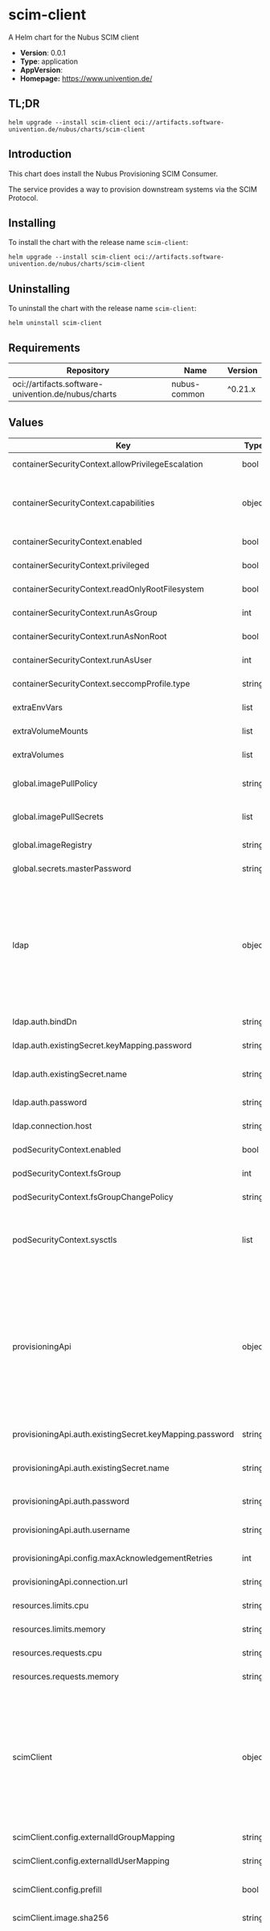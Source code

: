 # scim-client

A Helm chart for the Nubus SCIM client

- **Version**: 0.0.1
- **Type**: application
- **AppVersion**:
- **Homepage:** <https://www.univention.de/>

## TL;DR

```console
helm upgrade --install scim-client oci://artifacts.software-univention.de/nubus/charts/scim-client
```

## Introduction

This chart does install the Nubus Provisioning SCIM Consumer.

The service provides a way to provision downstream systems via the SCIM Protocol.

## Installing

To install the chart with the release name `scim-client`:

```console
helm upgrade --install scim-client oci://artifacts.software-univention.de/nubus/charts/scim-client
```

## Uninstalling

To uninstall the chart with the release name `scim-client`:

```console
helm uninstall scim-client
```

## Requirements

| Repository | Name | Version |
|------------|------|---------|
| oci://artifacts.software-univention.de/nubus/charts | nubus-common | ^0.21.x |

## Values

<table>
	<thead>
		<th>Key</th>
		<th>Type</th>
		<th>Default</th>
		<th>Description</th>
	</thead>
	<tbody>
		<tr>
			<td>containerSecurityContext.allowPrivilegeEscalation</td>
			<td>bool</td>
			<td><pre lang="json">
false
</pre>
</td>
			<td>Enable container privileged escalation.</td>
		</tr>
		<tr>
			<td>containerSecurityContext.capabilities</td>
			<td>object</td>
			<td><pre lang="json">
{
  "drop": [
    "ALL"
  ]
}
</pre>
</td>
			<td>Security capabilities for container.</td>
		</tr>
		<tr>
			<td>containerSecurityContext.enabled</td>
			<td>bool</td>
			<td><pre lang="json">
true
</pre>
</td>
			<td>Enable security context.</td>
		</tr>
		<tr>
			<td>containerSecurityContext.privileged</td>
			<td>bool</td>
			<td><pre lang="json">
false
</pre>
</td>
			<td></td>
		</tr>
		<tr>
			<td>containerSecurityContext.readOnlyRootFilesystem</td>
			<td>bool</td>
			<td><pre lang="json">
true
</pre>
</td>
			<td>Mounts the container's root filesystem as read-only.</td>
		</tr>
		<tr>
			<td>containerSecurityContext.runAsGroup</td>
			<td>int</td>
			<td><pre lang="json">
1000
</pre>
</td>
			<td>Process group id.</td>
		</tr>
		<tr>
			<td>containerSecurityContext.runAsNonRoot</td>
			<td>bool</td>
			<td><pre lang="json">
true
</pre>
</td>
			<td>Run container as a user.</td>
		</tr>
		<tr>
			<td>containerSecurityContext.runAsUser</td>
			<td>int</td>
			<td><pre lang="json">
1000
</pre>
</td>
			<td>Process user id.</td>
		</tr>
		<tr>
			<td>containerSecurityContext.seccompProfile.type</td>
			<td>string</td>
			<td><pre lang="json">
"RuntimeDefault"
</pre>
</td>
			<td>Disallow custom Seccomp profile by setting it to RuntimeDefault.</td>
		</tr>
		<tr>
			<td>extraEnvVars</td>
			<td>list</td>
			<td><pre lang="json">
[]
</pre>
</td>
			<td>Array with extra environment variables to add to containers.  extraEnvVars:   - name: FOO     value: "bar"</td>
		</tr>
		<tr>
			<td>extraVolumeMounts</td>
			<td>list</td>
			<td><pre lang="json">
[]
</pre>
</td>
			<td>Optionally specify an extra list of additional volumeMounts.</td>
		</tr>
		<tr>
			<td>extraVolumes</td>
			<td>list</td>
			<td><pre lang="json">
[]
</pre>
</td>
			<td>Optionally specify an extra list of additional volumes.</td>
		</tr>
		<tr>
			<td>global.imagePullPolicy</td>
			<td>string</td>
			<td><pre lang="json">
"IfNotPresent"
</pre>
</td>
			<td>Define an ImagePullPolicy.  Ref.: https://kubernetes.io/docs/concepts/containers/images/#image-pull-policy </td>
		</tr>
		<tr>
			<td>global.imagePullSecrets</td>
			<td>list</td>
			<td><pre lang="json">
[]
</pre>
</td>
			<td>Credentials to fetch images from private registry. Ref: https://kubernetes.io/docs/tasks/configure-pod-container/pull-image-private-registry/  imagePullSecrets:   - "docker-registry"</td>
		</tr>
		<tr>
			<td>global.imageRegistry</td>
			<td>string</td>
			<td><pre lang="json">
"artifacts.software-univention.de"
</pre>
</td>
			<td>Container registry address.</td>
		</tr>
		<tr>
			<td>global.secrets.masterPassword</td>
			<td>string</td>
			<td><pre lang="json">
null
</pre>
</td>
			<td></td>
		</tr>
		<tr>
			<td>ldap</td>
			<td>object</td>
			<td><pre lang="json">
{
  "auth": {
    "bindDn": null,
    "existingSecret": {
      "keyMapping": {
        "password": null
      },
      "name": null
    },
    "password": null
  },
  "connection": {
    "host": null
  }
}
</pre>
</td>
			<td>Upstream LDAP server to resolve group member DN's</td>
		</tr>
		<tr>
			<td>ldap.auth.bindDn</td>
			<td>string</td>
			<td><pre lang="json">
null
</pre>
</td>
			<td>Bind destinguished name to authenticate with the LDAP Server.</td>
		</tr>
		<tr>
			<td>ldap.auth.existingSecret.keyMapping.password</td>
			<td>string</td>
			<td><pre lang="json">
null
</pre>
</td>
			<td>The key to retrieve the password from. Setting this value allows to use a key with a different name.</td>
		</tr>
		<tr>
			<td>ldap.auth.existingSecret.name</td>
			<td>string</td>
			<td><pre lang="json">
null
</pre>
</td>
			<td>The name of an existing Secret to use for retrieving the password to authenticate with the source LDAP directory.  "udm.auth.password" will be ignored if this value is set.</td>
		</tr>
		<tr>
			<td>ldap.auth.password</td>
			<td>string</td>
			<td><pre lang="json">
null
</pre>
</td>
			<td>The password used to authenticate with the LDAP Server. Either this value or an existing Secret has to be specified.</td>
		</tr>
		<tr>
			<td>ldap.connection.host</td>
			<td>string</td>
			<td><pre lang="json">
null
</pre>
</td>
			<td>LDAP Server hostname (e.g. "nubus-ldap-server")</td>
		</tr>
		<tr>
			<td>podSecurityContext.enabled</td>
			<td>bool</td>
			<td><pre lang="json">
true
</pre>
</td>
			<td>Enable security context.</td>
		</tr>
		<tr>
			<td>podSecurityContext.fsGroup</td>
			<td>int</td>
			<td><pre lang="json">
1000
</pre>
</td>
			<td>If specified, all processes of the container are also part of the supplementary group.</td>
		</tr>
		<tr>
			<td>podSecurityContext.fsGroupChangePolicy</td>
			<td>string</td>
			<td><pre lang="json">
"Always"
</pre>
</td>
			<td>Change ownership and permission of the volume before being exposed inside a Pod.</td>
		</tr>
		<tr>
			<td>podSecurityContext.sysctls</td>
			<td>list</td>
			<td><pre lang="json">
[
  {
    "name": "net.ipv4.ip_unprivileged_port_start",
    "value": "1"
  }
]
</pre>
</td>
			<td>Allow binding to ports below 1024 without root access.</td>
		</tr>
		<tr>
			<td>provisioningApi</td>
			<td>object</td>
			<td><pre lang="json">
{
  "auth": {
    "existingSecret": {
      "keyMapping": {
        "password": null
      },
      "name": null
    },
    "password": null,
    "username": null
  },
  "config": {
    "maxAcknowledgementRetries": 3
  },
  "connection": {
    "url": null
  }
}
</pre>
</td>
			<td>Upstream Nubus Provisioning connection configuration</td>
		</tr>
		<tr>
			<td>provisioningApi.auth.existingSecret.keyMapping.password</td>
			<td>string</td>
			<td><pre lang="json">
null
</pre>
</td>
			<td>The key to retrieve the password from. Setting this value allows to use a key with a different name.</td>
		</tr>
		<tr>
			<td>provisioningApi.auth.existingSecret.name</td>
			<td>string</td>
			<td><pre lang="json">
null
</pre>
</td>
			<td>The name of an existing Secret to use for retrieving the password to authenticate with the Provisionig API.  "provisioningApi.auth.password" will be ignored if this value is set.</td>
		</tr>
		<tr>
			<td>provisioningApi.auth.password</td>
			<td>string</td>
			<td><pre lang="json">
null
</pre>
</td>
			<td>The password used to authenticate with the Provisioning API. Either this value or an existing Secret has to be specified.</td>
		</tr>
		<tr>
			<td>provisioningApi.auth.username</td>
			<td>string</td>
			<td><pre lang="json">
null
</pre>
</td>
			<td>Username of the nubus provisioning subscription / this client For a given nubus deployment, all provisioning subscription names must be unique.</td>
		</tr>
		<tr>
			<td>provisioningApi.config.maxAcknowledgementRetries</td>
			<td>int</td>
			<td><pre lang="json">
3
</pre>
</td>
			<td>The maximum number of retries for acknowledging a message</td>
		</tr>
		<tr>
			<td>provisioningApi.connection.url</td>
			<td>string</td>
			<td><pre lang="json">
null
</pre>
</td>
			<td>The base URL the provisioning API is reachable at. (e.g. "http://provisioning-api")</td>
		</tr>
		<tr>
			<td>resources.limits.cpu</td>
			<td>string</td>
			<td><pre lang="json">
"4"
</pre>
</td>
			<td></td>
		</tr>
		<tr>
			<td>resources.limits.memory</td>
			<td>string</td>
			<td><pre lang="json">
"4Gi"
</pre>
</td>
			<td></td>
		</tr>
		<tr>
			<td>resources.requests.cpu</td>
			<td>string</td>
			<td><pre lang="json">
"250m"
</pre>
</td>
			<td></td>
		</tr>
		<tr>
			<td>resources.requests.memory</td>
			<td>string</td>
			<td><pre lang="json">
"512Mi"
</pre>
</td>
			<td></td>
		</tr>
		<tr>
			<td>scimClient</td>
			<td>object</td>
			<td><pre lang="json">
{
  "config": {
    "externalIdGroupMapping": "univentionObjectIdentifier",
    "externalIdUserMapping": "univentionObjectIdentifier",
    "groupSync": true,
    "logLevel": "INFO",
    "prefill": true
  },
  "image": {
    "imagePullPolicy": "",
    "registry": "",
    "repository": "nubus-dev/images/scim-client",
    "sha256": null,
    "tag": "latest"
  }
}
</pre>
</td>
			<td>Container image configuration</td>
		</tr>
		<tr>
			<td>scimClient.config.externalIdGroupMapping</td>
			<td>string</td>
			<td><pre lang="json">
"univentionObjectIdentifier"
</pre>
</td>
			<td>Define external_id UDM attribute for groups</td>
		</tr>
		<tr>
			<td>scimClient.config.externalIdUserMapping</td>
			<td>string</td>
			<td><pre lang="json">
"univentionObjectIdentifier"
</pre>
</td>
			<td>Define external_id UDM attribute for users</td>
		</tr>
		<tr>
			<td>scimClient.config.prefill</td>
			<td>bool</td>
			<td><pre lang="json">
true
</pre>
</td>
			<td>Toggle prefill for the provisioning subscription If activated, the client will recieve a synthetic "create" event for all existing objets in the Domain before recieving live events.</td>
		</tr>
		<tr>
			<td>scimClient.image.sha256</td>
			<td>string</td>
			<td><pre lang="json">
null
</pre>
</td>
			<td>Define image sha256 as an alternative to `tag`</td>
		</tr>
		<tr>
			<td>scimServer</td>
			<td>object</td>
			<td><pre lang="json">
{
  "auth": {
    "clientId": null,
    "enabled": true,
    "existingSecret": {
      "keyMapping": {
        "password": null
      },
      "name": null
    },
    "oidcTokenUrl": null,
    "password": null
  },
  "connection": {
    "url": null
  }
}
</pre>
</td>
			<td>Downstream SCIM Service connection configuration</td>
		</tr>
		<tr>
			<td>scimServer.auth.clientId</td>
			<td>string</td>
			<td><pre lang="json">
null
</pre>
</td>
			<td>Service account client ID (username)</td>
		</tr>
		<tr>
			<td>scimServer.auth.enabled</td>
			<td>bool</td>
			<td><pre lang="json">
true
</pre>
</td>
			<td>Disable authentication with the SCIM Server for testing purposes</td>
		</tr>
		<tr>
			<td>scimServer.auth.existingSecret.keyMapping.password</td>
			<td>string</td>
			<td><pre lang="json">
null
</pre>
</td>
			<td>The key to retrieve the password from. Setting this value allows to use a key with a different name.</td>
		</tr>
		<tr>
			<td>scimServer.auth.existingSecret.name</td>
			<td>string</td>
			<td><pre lang="json">
null
</pre>
</td>
			<td>The name of an existing Secret to use for retrieving the password to authenticate with the SCIM Server.  "scimServer.auth.password" will be ignored if this value is set.</td>
		</tr>
		<tr>
			<td>scimServer.auth.oidcTokenUrl</td>
			<td>string</td>
			<td><pre lang="json">
null
</pre>
</td>
			<td>URL to obtain an OIDC access token from the Identity Provider using the client-credentials-flow.</td>
		</tr>
		<tr>
			<td>scimServer.auth.password</td>
			<td>string</td>
			<td><pre lang="json">
null
</pre>
</td>
			<td>The password used to authenticate with the SCIM Server. Either this value or an existing Secret has to be specified.</td>
		</tr>
		<tr>
			<td>scimServer.connection.url</td>
			<td>string</td>
			<td><pre lang="json">
null
</pre>
</td>
			<td>The base URL the SCIM server is reachable at. (e.g. "http://scim-server")</td>
		</tr>
		<tr>
			<td>serviceAccount.annotations</td>
			<td>object</td>
			<td><pre lang="json">
{}
</pre>
</td>
			<td></td>
		</tr>
		<tr>
			<td>serviceAccount.automountServiceAccountToken</td>
			<td>bool</td>
			<td><pre lang="json">
false
</pre>
</td>
			<td></td>
		</tr>
		<tr>
			<td>serviceAccount.create</td>
			<td>bool</td>
			<td><pre lang="json">
true
</pre>
</td>
			<td></td>
		</tr>
		<tr>
			<td>serviceAccount.labels</td>
			<td>object</td>
			<td><pre lang="json">
{}
</pre>
</td>
			<td>Additional custom labels for the ServiceAccount.</td>
		</tr>
		<tr>
			<td>serviceAccount.name</td>
			<td>string</td>
			<td><pre lang="json">
""
</pre>
</td>
			<td></td>
		</tr>
		<tr>
			<td>tolerations</td>
			<td>list</td>
			<td><pre lang="json">
[]
</pre>
</td>
			<td></td>
		</tr>
	</tbody>
</table>

